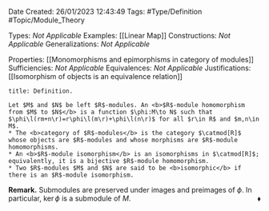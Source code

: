 <div class="topSpace"></div>

Date Created: 26/01/2023 12:43:49
Tags: #Type/Definition #Topic/Module_Theory

Types: <i>Not Applicable</i>
Examples: [[Linear Map]]
Constructions: <i>Not Applicable</i>
Generalizations: <i>Not Applicable</i>

Properties: [[Monomorphisms and epimorphisms in category of modules]]
Sufficiencies: <i>Not Applicable</i>
Equivalences: <i>Not Applicable</i>
Justifications: [[Isomorphism of objects is an equivalence relation]]

``` ad-Definition
title: Definition.

Let $M$ and $N$ be left $R$-modules. An <b>$R$-module homomorphism from $M$ to $N$</b> is a function $\phi:M\to N$ such that $\phi\l(rm+n\r)=r\phi\l(m\r)+\phi\l(n\r)$ for all $r\in R$ and $m,n\in M$.
* The <b>category of $R$-modules</b> is the category $\catmod[R]$ whose objects are $R$-modules and whose morphisms are $R$-module homomorphisms.
* An <b>$R$-module isomorphism</b> is an isomorphisms in $\catmod[R]$; equivalently, it is a bijective $R$-module homomorphism.
* Two $R$-modules $M$ and $N$ are said to be <b>isomorphic</b> if there is an $R$-module isomorphism.

```

<b>Remark.</b> Submodules are preserved under images and preimages of $\phi$. In particular, $\ker\phi$ is a submodule of $M$.<span style="float:right;">$\blacklozenge$</span>
